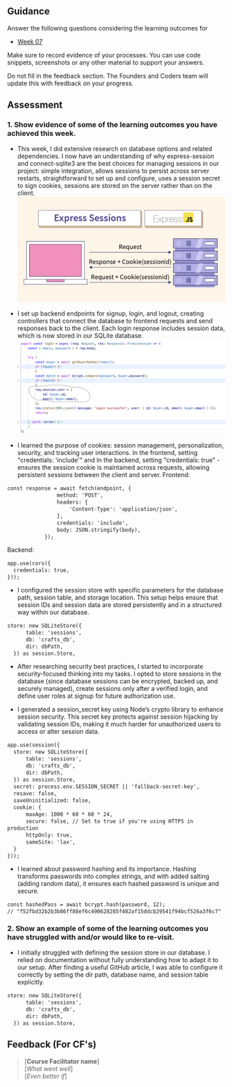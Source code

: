## Guidance
Answer the following questions considering the learning outcomes for
- [Week 07](https://learn.foundersandcoders.com/course/syllabus/developer/week07-project04-authentication/learning-outcomes/)

Make sure to record evidence of your processes. You can use code snippets, screenshots or any other material to support your answers.

Do not fill in the feedback section. The Founders and Coders team will update this with feedback on your progress.

## Assessment
 ### 1. Show evidence of some of the learning outcomes you have achieved this week.
- This week, I did extensive research on database options and related dependencies. I now have an understanding of why express-session and connect-sqlite3 are the best choices for managing sessions in our project: simple integration, allows sessions to persist across server restarts, straightforward to set up and configure, uses a session secret to sign cookies, sessions are stored on the server rather than on the client. 
![express-session](./screenshots/express-session.png)

- I set up backend endpoints for signup, login, and logout, creating controllers that connect the database to frontend requests and send responses back to the client. Each login response includes session data, which is now stored in our SQLite database.
![res_session](./screenshots/res_session.png)

- I learned the purpose of cookies: session management, personalization, security, and tracking user interactions. In the frontend, setting "credentials: 'include'" and In the backend, setting "credentials: true" - ensures the session cookie is maintained across requests, allowing persistent sessions between the client and server. 
Frontend:
```
const response = await fetch(endpoint, {
				method: 'POST',
				headers: {
					'Content-Type': 'application/json',
				},
				credentials: 'include',
				body: JSON.stringify(body),
			});
```
Backend:
```
app.use(cors({
  credentials: true,
}));
```

- I configured the session store with specific parameters for the database path, session table, and storage location. This setup helps ensure that session IDs and session data are stored persistently and in a structured way within our database.
```
store: new SQLiteStore({
      table: 'sessions',
      db: 'crafts_db',
      dir: dbPath,
  }) as session.Store,
```

- After researching security best practices, I started to incorporate security-focused thinking into my tasks. I opted to store sessions in the database (since database sessions can be encrypted, backed up, and securely managed), create sessions only after a verified login, and define user roles at signup for future authorization use.

- I generated a session_secret key using Node’s crypto library to enhance session security. This secret key protects against session hijacking by validating session IDs, making it much harder for unauthorized users to access or alter session data.
```
app.use(session({
  store: new SQLiteStore({
      table: 'sessions',
      db: 'crafts_db',
      dir: dbPath,
  }) as session.Store,
  secret: process.env.SESSION_SECRET || 'fallback-secret-key',
  resave: false,
  saveUninitialized: false,
  cookie: {
      maxAge: 1000 * 60 * 60 * 24,
      secure: false, // Set to true if you're using HTTPS in production
      httpOnly: true,
      sameSite: 'lax',
  }
}));
```

- I learned about password hashing and its importance. Hashing transforms passwords into complex strings, and with added salting (adding random data), it ensures each hashed password is unique and secure.
```
const hashedPass = await bcrypt.hash(password, 12);
// "f52fbd32b2b3b86ff88ef6c490628285f482af15ddcb29541f94bcf526a3f6c7"
```

 ### 2. Show an example of some of the learning outcomes you have struggled with and/or would like to re-visit.
-  I initially struggled with defining the session store in our database. I relied on documentation without fully understanding how to adapt it to our setup. After finding a useful GitHub article, I was able to configure it correctly by setting the dir path, database name, and session table explicitly.
```
store: new SQLiteStore({
      table: 'sessions',
      db: 'crafts_db',
      dir: dbPath,
  }) as session.Store,
```
## Feedback (For CF's)
> [**Course Facilitator name**]  
> [*What went well*]  
> [*Even better if*]
